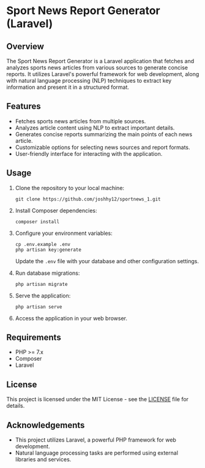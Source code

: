 # Sport News Report Generator (Laravel)

## Overview

The Sport News Report Generator is a Laravel application that fetches and analyzes sports news articles from various sources to generate concise reports. It utilizes Laravel's powerful framework for web development, along with natural language processing (NLP) techniques to extract key information and present it in a structured format.

## Features

- Fetches sports news articles from multiple sources.
- Analyzes article content using NLP to extract important details.
- Generates concise reports summarizing the main points of each news article.
- Customizable options for selecting news sources and report formats.
- User-friendly interface for interacting with the application.

## Usage

1. Clone the repository to your local machine:

   ```
   git clone https://github.com/joshhy12/sportnews_1.git
   ```

2. Install Composer dependencies:

   ```
   composer install
   ```

3. Configure your environment variables:

   ```
   cp .env.example .env
   php artisan key:generate
   ```

   Update the `.env` file with your database and other configuration settings.

4. Run database migrations:

   ```
   php artisan migrate
   ```

5. Serve the application:

   ```
   php artisan serve
   ```

6. Access the application in your web browser.

## Requirements

- PHP >= 7.x
- Composer
- Laravel

## License

This project is licensed under the MIT License - see the [LICENSE](LICENSE) file for details.

## Acknowledgements

- This project utilizes Laravel, a powerful PHP framework for web development.
- Natural language processing tasks are performed using external libraries and services.
